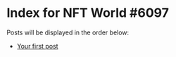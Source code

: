 # Index for NFT World #6097
Posts will be displayed in the order below:

- [Your first post](./001-first.md)

